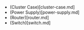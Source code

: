 - (Cluster Case)[cluster-case.md]
- (Power Supply)[power-supply.md]
- (Router)[router.md]
- (Switch)[switch.md]
